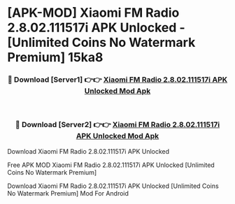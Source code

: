 # [APK-MOD] Xiaomi FM Radio 2.8.02.111517i APK Unlocked - [Unlimited Coins No Watermark Premium] 15ka8



<div align="center">
<h3>🔴 Download [Server1] 👉👉 <a href="https://momento.my/?title=Xiaomi_FM_Radio_2.8.02.111517i_APK_Unlocked">Xiaomi FM Radio 2.8.02.111517i APK Unlocked Mod Apk</a></h3><br>

<h3>🔴 Download [Server2] 👉👉 <a href="https://momento.my/?title=Xiaomi_FM_Radio_2.8.02.111517i_APK_Unlocked">Xiaomi FM Radio 2.8.02.111517i APK Unlocked Mod Apk</a></h3>
</div>



Download Xiaomi FM Radio 2.8.02.111517i APK Unlocked 

Free APK MOD Xiaomi FM Radio 2.8.02.111517i APK Unlocked [Unlimited Coins No Watermark Premium]

Download Xiaomi FM Radio 2.8.02.111517i APK Unlocked [Unlimited Coins No Watermark Premium] Mod For Android
